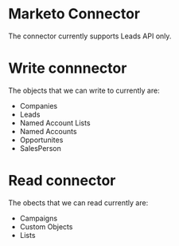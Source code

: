 # Marketo Connector

The connector currently supports Leads API only.

# Write connnector

The objects that we can write to currently are:
 - Companies
 - Leads
 - Named Account Lists
 - Named Accounts
 - Opportunites
 - SalesPerson

 # Read connector

The obects that we can read currently are:
- Campaigns
- Custom Objects
- Lists

